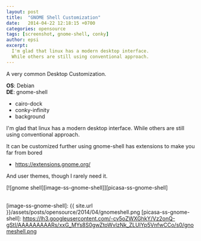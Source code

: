 ```yaml
---
layout: post
title:  "GNOME Shell Customization"
date:   2014-04-22 12:18:15 +0700
categories: opensource
tags: [screenshot, gnome-shell, conky]
author: epsi
excerpt:
  I'm glad that linux has a modern desktop interface.
  While others are still using conventional approach.
---
```


A very common Desktop Customization.

**OS**: Debian<br/>
**DE**: gnome-shell<br/>
+ cairo-dock<br/>
+ conky-infinity<br/>
+ background<br/>

I'm glad that linux has a modern desktop interface.
While others are still using conventional approach.

It can be customized further using
gnome-shell has extensions to make you far from bored

* <https://extensions.gnome.org/>

And user themes, though I rarely need it.

[![gnome shell][image-ss-gnome-shell]][picasa-ss-gnome-shell]
<br/><br/>



[image-ss-gnome-shell]: {{ site.url }}/assets/posts/opensource/2014/04/gnomeshell.png
[picasa-ss-gnome-shell]: https://lh3.googleusercontent.com/-cv5oZWXGhkY/Vz2onQ-gStI/AAAAAAAAARs/xxG_MYs8S0gwZtoWvlzNk_ZLUIYp5VnfwCCo/s0/gnomeshell.png

